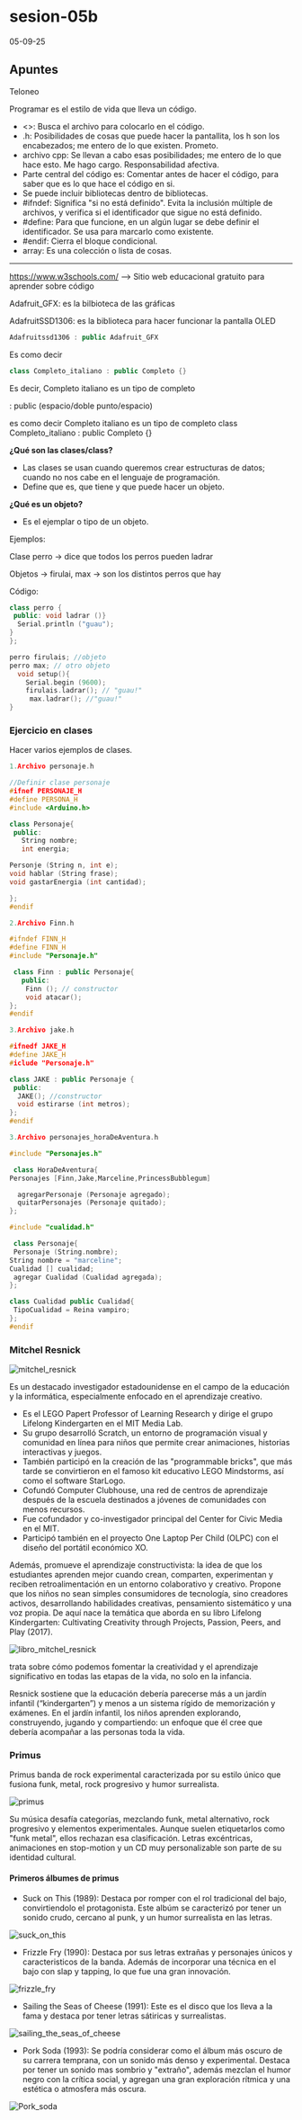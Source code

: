 # sesion-05b
05-09-25
## Apuntes 
Teloneo

Programar es el estilo de vida que lleva un código.

- <>: Busca el archivo para colocarlo en el código.
- .h: Posibilidades de cosas que puede hacer la pantallita, los h son los encabezados; me entero de lo que existen. Prometo.
- archivo cpp: Se llevan a cabo esas posibilidades; me entero de lo que hace esto. Me hago cargo. Responsabilidad afectiva.
- Parte central del código es: Comentar antes de hacer el código, para saber que es lo que hace el código en si.
- Se puede incluir bibliotecas dentro de bibliotecas.
- #ifndef: Significa "si no está definido". Evita la inclusión múltiple de archivos, y verifica si el identificador que sigue no está definido.
- #define: Para que funcione, en un algún lugar se debe definir el identificador. Se usa para marcarlo como existente.
- #endif: Cierra el bloque condicional.
- array: Es una colección o lista de cosas.

---

https://www.w3schools.com/ --> Sitio web educacional gratuito para aprender sobre código


Adafruit_GFX: es la bilbioteca de las gráficas 

AdafruitSSD1306: es la biblioteca para hacer funcionar la pantalla OLED


```cpp
Adafruitssd1306 : public Adafruit_GFX
```

Es como decir

```cpp
class Completo_italiano : public Completo {}
```
Es decir, Completo italiano es un tipo de completo

 : public (espacio/doble punto/espacio) 
 

 es como decir Completo italiano es un tipo de completo
class Completo_italiano : public Completo {}

**¿Qué son las clases/class?**

- Las clases se usan cuando queremos crear estructuras de datos; cuando no nos cabe en el lenguaje de programación.
- Define que es, que tiene y que puede hacer un objeto.

**¿Qué es un objeto?**
- Es el ejemplar o tipo de un objeto.

Ejemplos:

Clase perro -> dice que todos los perros pueden ladrar 

Objetos -> firulai, max -> son los distintos perros que hay 

Código:

```cpp
class perro {
 public: void ladrar ()}
  Serial.println ("guau");
}
};

perro firulais; //objeto
perro max; // otro objeto
  void setup(){
    Serial.begin (9600);
    firulais.ladrar(); // "guau!"
     max.ladrar(); //"guau!"
}
```
### Ejercicio en clases
Hacer varios ejemplos de clases.

```cpp
1.Archivo personaje.h

//Definir clase personaje
#ifnef PERSONAJE_H
#define PERSONA_H
#include <Arduino.h>

class Personaje{
 public:
   String nombre;
   int energia;

Personje (String n, int e);
void hablar (String frase);
void gastarEnergia (int cantidad);

};
#endif
```

```cpp
2.Archivo Finn.h

#ifndef FINN_H
#define FINN_H
#include "Personaje.h"

 class Finn : public Personaje{
   public:
    Finn (); // constructor
    void atacar();
};
#endif
```
```cpp
3.Archivo jake.h

#ifnedf JAKE_H
#define JAKE_H
#iclude "Personaje.h"

class JAKE : public Personaje {
 public:
  JAKE(); //constructor
  void estirarse (int metros);
};
#endif
```
```cpp
3.Archivo personajes_horaDeAventura.h

#include "Personajes.h"

 class HoraDeAventura{
Personajes [Finn,Jake,Marceline,PrincessBubblegum]

  agregarPersonaje (Personaje agregado);
  quitarPersonajes (Personaje quitado);
};

#include "cualidad.h"

 class Personaje{
 Personaje (String.nombre);
String nombre = "marceline";
Cualidad [] cualidad;
 agregar Cualidad (Cualidad agregada);
};

class Cualidad public Cualidad{
 TipoCualidad = Reina vampiro;
};
#endif

```

### Mitchel Resnick
![mitchel_resnick](./imagenes/Mitchel-Resnick.jpg)

Es un destacado investigador estadounidense en el campo de la educación y la informática, especialmente enfocado en el aprendizaje creativo.

- Es el LEGO Papert Professor of Learning Research y dirige el grupo Lifelong Kindergarten en el MIT Media Lab.
- Su grupo desarrolló Scratch, un entorno de programación visual y comunidad en línea para niños que permite crear animaciones, historias interactivas y juegos.
- También participó en la creación de las "programmable bricks", que más tarde se convirtieron en el famoso kit educativo LEGO Mindstorms, así como el software StarLogo.
- Cofundó Computer Clubhouse, una red de centros de aprendizaje después de la escuela destinados a jóvenes de comunidades con menos recursos.
- Fue cofundador y co-investigador principal del Center for Civic Media en el MIT.
- Participó también en el proyecto One Laptop Per Child (OLPC) con el diseño del portátil económico XO.

Además, promueve el aprendizaje constructivista: la idea de que los estudiantes aprenden mejor cuando crean, comparten, experimentan y reciben retroalimentación en un entorno colaborativo y creativo. Propone que los niños no sean simples consumidores de tecnología, sino creadores activos, desarrollando habilidades creativas, pensamiento sistemático y una voz propia. De aquí nace la temática que aborda en su libro Lifelong Kindergarten: Cultivating Creativity through Projects, Passion, Peers, and Play (2017).

![libro_mitchel_resnick](./imagenes/libro_mitchel_resnick.jpg)

trata sobre cómo podemos fomentar la creatividad y el aprendizaje significativo en todas las etapas de la vida, no solo en la infancia.

Resnick sostiene que la educación debería parecerse más a un jardín infantil (“kindergarten”) y menos a un sistema rígido de memorización y exámenes. En el jardín infantil, los niños aprenden explorando, construyendo, jugando y compartiendo: un enfoque que él cree que debería acompañar a las personas toda la vida.

### Primus
Primus banda de rock experimental caracterizada por su estilo único que fusiona funk, metal, rock progresivo y humor surrealista.

![primus](./imagenes/primus.jpg)

Su música desafía categorías, mezclando funk, metal alternativo, rock progresivo y elementos experimentales. Aunque suelen etiquetarlos como "funk metal", ellos rechazan esa clasificación. Letras excéntricas, animaciones en stop-motion y un CD muy personalizable son parte de su identidad cultural.

#### Primeros álbumes de primus

- Suck on This (1989): Destaca por romper con el rol tradicional del bajo, convirtiendolo el protagonista. Este albúm se caracterizó por tener un sonido crudo, cercano al punk, y un humor surrealista en las letras.

![suck_on_this](./imagenes/Primus-Suck_on_This.jpg)

- Frizzle Fry (1990): Destaca por sus letras extrañas y personajes únicos y caracteristicos de la banda. Además de incorporar una técnica en el bajo con slap y tapping, lo que fue una gran innovación.

![frizzle_fry](./imagenes/Primus-Frizzle_Fry.jpg)

- Sailing the Seas of Cheese (1991): Este es el disco que los lleva a la fama y destaca por tener letras sátiricas y surrealistas.
  
![sailing_the_seas_of_cheese](./imagenes/1991_Sailing_the_Seas_of_Cheese.jpg)
  
- Pork Soda (1993): Se podría considerar como el álbum más oscuro de su carrera temprana, con un sonido más denso y experimental. Destaca por tener un sonido mas sombrio y "extraño", además mezclan el humor negro con la crítica social, y agregan una gran exploración rítmica y una estética o atmosfera más oscura.

![Pork_soda](./imagenes/Primus_Porksoda.jpg)

